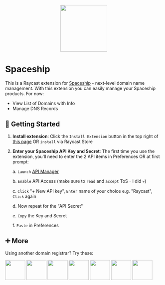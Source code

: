 <p align="center">
    <img src="./assets/extension-icon.png" width="150" height="150" />
</p>

# Spaceship

This is a Raycast extension for [Spaceship](https://spaceship.com/) - next-level domain name management. With this extension you can easily manage your Spaceship products. For now:

- View List of Domains with Info
- Manage DNS Records

## 🚀 Getting Started

1. **Install extension**: Click the `Install Extension` button in the top right of [this page](https://www.raycast.com/xmok/spaceship) OR `install` via Raycast Store

2. **Enter your Spaceship API Key and Secret**: The first time you use the extension, you'll need to enter the 2 API items in Preferences OR at first prompt:

    a. `Launch` [API Manager](https://www.spaceship.com/application/api-manager/)

    b. `Enable` API Access (make sure to `read` and `accept` ToS - I did 💀)

    c. `Click` "+ New API key", `Enter` name of your choice e.g. "Raycast", `Click` again

    d. Now repeat for the "API Secret"

    e. `Copy` the Key and Secret
    
    f. `Paste` in Preferences

## ➕ More

Using another domain registrar? Try these:

<a title="Install manotori Raycast Extension" href="https://www.raycast.com/xmok/manotori"><img src="https://www.raycast.com/xmok/manotori/install_button@2x.png?v=1.1" height="64" alt="" style="height: 64px;"></a>
<a title="Install namecheap Raycast Extension" href="https://www.raycast.com/xmok/namecheap"><img src="https://www.raycast.com/xmok/namecheap/install_button@2x.png?v=1.1" height="64" alt="" style="height: 64px;"></a>
<a title="Install name-com Raycast Extension" href="https://www.raycast.com/xmok/name-com"><img src="https://www.raycast.com/xmok/name-com/install_button@2x.png?v=1.1" height="64" alt="" style="height: 64px;"></a>
<a title="Install namesilo Raycast Extension" href="https://www.raycast.com/xmok/namesilo"><img src="https://www.raycast.com/xmok/namesilo/install_button@2x.png?v=1.1" height="64" alt="" style="height: 64px;"></a>
<a title="Install olacv Raycast Extension" href="https://www.raycast.com/xmok/olacv"><img src="https://www.raycast.com/xmok/olacv/install_button@2x.png?v=1.1" height="64" alt="" style="height: 64px;"></a>
<a title="Install porkbun Raycast Extension" href="https://www.raycast.com/xmok/porkbun"><img src="https://www.raycast.com/xmok/porkbun/install_button@2x.png?v=1.1" height="64" alt="" style="height: 64px;"></a>
<a title="Install sav Raycast Extension" href="https://www.raycast.com/xmok/sav"><img src="https://www.raycast.com/xmok/sav/install_button@2x.png?v=1.1" height="64" alt="" style="height: 64px;"></a>